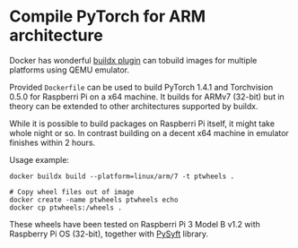 # Compile PyTorch for ARM architecture

Docker has wonderful [buildx plugin](https://docs.docker.com/buildx/working-with-buildx/) 
can tobuild images for multiple platforms using QEMU emulator.

Provided `Dockerfile` can be used to build PyTorch 1.4.1 and Torchvision 0.5.0 for Raspberri Pi on a x64 machine.
It builds for ARMv7 (32-bit) but in theory can be extended to other architectures supported by buildx.

While it is possible to build packages on Raspberri Pi itself, it might take whole night or so. 
In contrast building on a decent x64 machine in emulator finishes within 2 hours.

Usage example:

```
docker buildx build --platform=linux/arm/7 -t ptwheels .

# Copy wheel files out of image
docker create -name ptwheels ptwheels echo
docker cp ptwheels:/wheels .

```

These wheels have been tested on Raspberri Pi 3 Model B v1.2 with Raspberry Pi OS (32-bit),
together with [PySyft](https://github.com/openmined/pysyft) library.

